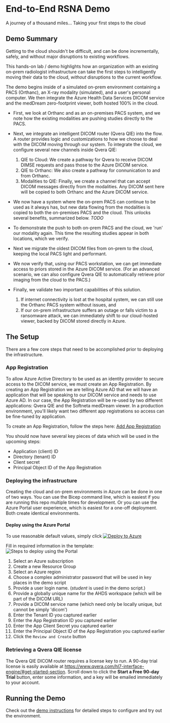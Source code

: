 # End-to-End RSNA Demo
A journey of a thousand miles... Taking your first steps to the cloud

## Demo Summary
Getting to the cloud shouldn't be difficult, and can be done incrementally, safely, and without major disruptions to existing workflows.

This hands-on lab / demo highlights how an organization with an existing on-prem radiologist infrastructure can take the first steps to intelligently moving their data to the cloud, _without_ disruptions to the current workflow. 

The demo begins inside of a simulated on-prem environment containing a PACS (Orthanc), an X-ray modality (simulated), and a user's personal computer. We then integrate the Azure Health Data Services DICOM service and the medDream zero-footprint viewer, both hosted 100% in the cloud.
- First, we look at Orthanc and as an on-premises PACS system, and we note how the existing modalities are pushing studies directly to the PACS.
- Next, we integrate an intelligent DICOM router (Qvera QIE) into the flow. A router provides logic and customizations to how we choose to deal with the DICOM moving through our system. To integrate the cloud, we configure several new channels inside Qvera QIE: 
    
    1) QIE to Cloud: We create a pathway for Qvera to receive DICOM DIMSE requests and pass those to the Azure DICOM service. 
    2) QIE to Orthanc: We also create a pathway for connunication to and from Orthanc.
    3) Modalities to QIE: Finally, we create a channel that can accept DICOM messages directly from the modalities. Any DICOM sent here will be copied to both Orthanc and the Azure DICOM service.

- We now have a system where the on-prem PACS can continue to be used as it always has, but new data flowing from the modalities is copied to both the on-premises PACS and the cloud. This unlocks several benefits, summarized below. _TODO_
- To demonstrate the push to both on-prem PACS and the cloud, we 'run' our modality again. This time the resulting studies appear in both locations, which we verify.
- Next we migrate the oldest DICOM files from on-prem to the cloud, keeping the local PACS light and performant. 
- We now verify that, using our PACS workstation, we can get immediate access to priors stored in the Azure DICOM service. (For an advanced scenario, we can also configure Qvera QIE to automatically retrieve prior imaging from the cloud to the PACS.)
- Finally, we validate two important capabilities of this solution.

   1) If internet connectivity is lost at the hospital system, we can still use the Orthanc PACS system without issues, and
   2) If our on-prem infrastructure suffers an outage or falls victim to a ransomware attack, we can immediately shift to our cloud-hosted viewer, backed by DICOM stored directly in Azure.

## The Setup
There are a few core steps that need to be accomplished prior to deploying the infrastructure.

### App Registration
To allow Azure Active Directory to be used as an identity provider to secure access to the DICOM service, we must create an App Registration. By creating an App Registration we are telling Azure AD that we will have an application that will be speaking to our DICOM service and needs to use Azure AD. In our case, the App Registration will be re-used by two different applications: Qvera QIE and the Softneta medDream viewer. In a production environment, you'll likely want two different app registrations so access can be fine-tuned by application.

To create an App Registration, follow the steps here: [Add App Registration](add-app-reg.md)

You should now have several key pieces of data which will be used in the upcoming steps:
- Application (client) ID
- Directory (tenant) ID
- Client secret
- Principal Object ID of the App Registration

### Deploying the infrastructure
Creating the cloud and on-prem environments in Azure can be done in one of two ways. You can use the Bicep command line, which is easiest if you are running this repo multiple times for development. Or you can use the Azure Portal user experience, which is easiest for a one-off deployment. Both create identical environments.

#### Deploy using the Azure Portal
To use reasonable default values, simply click [![Deploy to Azure](https://aka.ms/deploytoazurebutton)](https://portal.azure.com/#create/Microsoft.Template/uri/https%3A%2F%2Fraw.githubusercontent.com%2FStevenBorg%2FRSNA-2022-Demo%2Fmain%2Fenvironments%2Fall-up-demo-deployment.json)

Fill in required information in the template: 
![Steps to deploy using the Portal](readme-images/steps-deploy-full-infra-using-portal.png "Steps to deploy using the Portal")
1. Select an Azure subscription
2. Create a new Resource Group
3. Select an Azure region 
4. Choose a complex administrator password that will be used in key places in the demo script
5. Provide a user login name. (_student_ is used in the demo script.)
6. Provide a globally unique name for the AHDS workspace (which will be part of the DICOM URL)
7. Provide a DICOM service name (which need only be locally unique, but cannot be simply 'dicom')
8. Enter the Tenant ID you captured earlier
9. Enter the App Registration ID you captured earlier
10. Enter the App Client Secret you captured earlier
11. Enter the Principal Object ID of the App Registration you captured earlier
12. Click the `Review and Create` button

### Retrieving a Qvera QIE license
The Qvera QIE DICOM router requires a license key to run. A 90-day trial license is easily available at https://www.qvera.com/hl7-interface-engine/#get-started-section. Scroll down to click the **Start a Free 90-day Trial** button, enter some information, and a key will be emailed immediately to your account.

## Running the Demo
Check out the [demo instructions](demo-instructions.md) for detailed steps to configure and try out the environment.  
